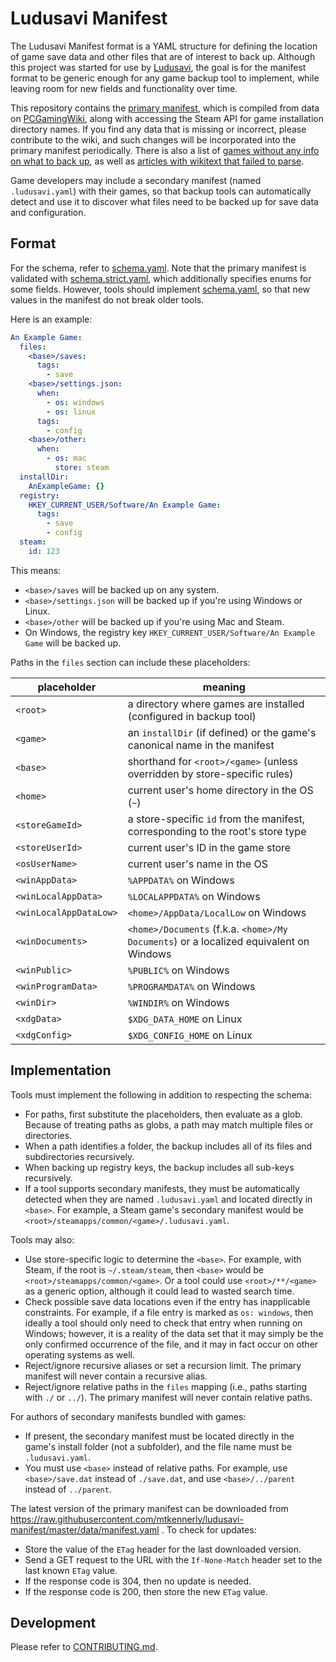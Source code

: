 # Ludusavi Manifest
The Ludusavi Manifest format is a YAML structure for defining
the location of game save data and other files that are of interest to back up.
Although this project was started for use by [Ludusavi](https://github.com/mtkennerly/ludusavi),
the goal is for the manifest format to be generic enough for any game backup tool to implement,
while leaving room for new fields and functionality over time.

This repository contains the [primary manifest](data/manifest.yaml),
which is compiled from data on [PCGamingWiki](https://www.pcgamingwiki.com/wiki/Home),
along with accessing the Steam API for game installation directory names.
If you find any data that is missing or incorrect, please contribute to the wiki,
and such changes will be incorporated into the primary manifest periodically.
There is also a list of [games without any info on what to back up](data/missing.md),
as well as [articles with wikitext that failed to parse](data/wiki-malformed.md).

Game developers may include a secondary manifest (named `.ludusavi.yaml`) with their games,
so that backup tools can automatically detect and use it
to discover what files need to be backed up for save data and configuration.

## Format
For the schema, refer to [schema.yaml](data/schema.yaml).
Note that the primary manifest is validated with [schema.strict.yaml](data/schema.strict.yaml),
which additionally specifies enums for some fields.
However, tools should implement [schema.yaml](data/schema.yaml),
so that new values in the manifest do not break older tools.

Here is an example:

```yaml
An Example Game:
  files:
    <base>/saves:
      tags:
        - save
    <base>/settings.json:
      when:
        - os: windows
        - os: linux
      tags:
        - config
    <base>/other:
      when:
        - os: mac
          store: steam
  installDir:
    AnExampleGame: {}
  registry:
    HKEY_CURRENT_USER/Software/An Example Game:
      tags:
        - save
        - config
  steam:
    id: 123
```

This means:

* `<base>/saves` will be backed up on any system.
* `<base>/settings.json` will be backed up if you're using Windows or Linux.
* `<base>/other` will be backed up if you're using Mac and Steam.
* On Windows, the registry key `HKEY_CURRENT_USER/Software/An Example Game` will be backed up.

Paths in the `files` section can include these placeholders:

| placeholder            | meaning                                                                                |
|------------------------|----------------------------------------------------------------------------------------|
| `<root>`               | a directory where games are installed (configured in backup tool)                      |
| `<game>`               | an `installDir` (if defined) or the game's canonical name in the manifest              |
| `<base>`               | shorthand for `<root>/<game>` (unless overridden by store-specific rules)              |
| `<home>`               | current user's home directory in the OS (`~`)                                          |
| `<storeGameId>`        | a store-specific `id` from the manifest, corresponding to the root's store type        |
| `<storeUserId>`        | current user's ID in the game store                                                    |
| `<osUserName>`         | current user's name in the OS                                                          |
| `<winAppData>`         | `%APPDATA%` on Windows                                                                 |
| `<winLocalAppData>`    | `%LOCALAPPDATA%` on Windows                                                            |
| `<winLocalAppDataLow>` | `<home>/AppData/LocalLow` on Windows                                                   |
| `<winDocuments>`       | `<home>/Documents` (f.k.a. `<home>/My Documents`) or a localized equivalent on Windows |
| `<winPublic>`          | `%PUBLIC%` on Windows                                                                  |
| `<winProgramData>`     | `%PROGRAMDATA%` on Windows                                                             |
| `<winDir>`             | `%WINDIR%` on Windows                                                                  |
| `<xdgData>`            | `$XDG_DATA_HOME` on Linux                                                              |
| `<xdgConfig>`          | `$XDG_CONFIG_HOME` on Linux                                                            |

## Implementation
Tools must implement the following in addition to respecting the schema:

* For paths, first substitute the placeholders, then evaluate as a glob.
  Because of treating paths as globs, a path may match multiple files or directories.
* When a path identifies a folder,
  the backup includes all of its files and subdirectories recursively.
* When backing up registry keys, the backup includes all sub-keys recursively.
* If a tool supports secondary manifests, they must be automatically detected
  when they are named `.ludusavi.yaml` and located directly in `<base>`.
  For example, a Steam game's secondary manifest would be `<root>/steamapps/common/<game>/.ludusavi.yaml`.

Tools may also:

* Use store-specific logic to determine the `<base>`.
  For example, with Steam, if the root is `~/.steam/steam`,
  then `<base>` would be `<root>/steamapps/common/<game>`.
  Or a tool could use `<root>/**/<game>` as a generic option,
  although it could lead to wasted search time.
* Check possible save data locations even if the entry has inapplicable constraints.
  For example, if a file entry is marked as `os: windows`,
  then ideally a tool should only need to check that entry when running on Windows;
  however, it is a reality of the data set that it may simply be the only confirmed occurrence of the file,
  and it may in fact occur on other operating systems as well.
* Reject/ignore recursive aliases or set a recursion limit.
  The primary manifest will never contain a recursive alias.
* Reject/ignore relative paths in the `files` mapping
  (i.e., paths starting with `./` or `../`).
  The primary manifest will never contain relative paths.

For authors of secondary manifests bundled with games:

* If present, the secondary manifest must be located directly in the game's install folder (not a subfolder),
  and the file name must be `.ludusavi.yaml`.
* You must use `<base>` instead of relative paths.
  For example, use `<base>/save.dat` instead of `./save.dat`,
  and use `<base>/../parent` instead of `../parent`.

The latest version of the primary manifest can be downloaded from
https://raw.githubusercontent.com/mtkennerly/ludusavi-manifest/master/data/manifest.yaml .
To check for updates:

* Store the value of the `ETag` header for the last downloaded version.
* Send a GET request to the URL with the `If-None-Match` header set to the last known `ETag` value.
* If the response code is 304, then no update is needed.
* If the response code is 200, then store the new `ETag` value.

## Development
Please refer to [CONTRIBUTING.md](CONTRIBUTING.md).
